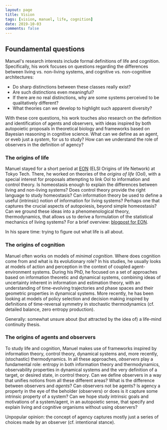 ```yaml
---
layout: page
title: Vision
tags: [vision, manuel, life, cognition]
date: 2019-10-03
comments: false
---
```



## Foundamental questions
Manuel's research interests include formal definitions of life and cognition. Specifically, his work focuses on questions regarding the differences between living vs. non-living systems, and cognitive vs. non-cognitive architectures:
- Do sharp distinctions between these classes really exist? 
- Are such distinctions even meaningful? 
- If there are no real distinctions, why are some systems perceived to be qualitatively different?
- What theories can we develop to highlight such apparent diversity?

With these core questions, his work touches also research on the definition and identification of agents and observers, with ideas inspired by both autopoietic proposals in theoretical biology and frameworks based on Bayesian reasoning in cognitive science. What can we define as an agent, or eveb just a *system*, for us to study? How can we understand the role of observers in the definition of agency?


### The origins of life
Manuel stayed for a short period at [EON](https://web.archive.org/web/20220627044109/http://eon.elsi.jp/) (ELSI Origins of life Network) at Tokyo Tech. There, he worked on theories of the *origins of life* (Ool), with a special interest for proposals attempting to link Ool to information and control theory. Is homeostasis enough to explain the differences between living and non-living systems? Does control theory provide the right language to study homeostasis? Can information theory be used to define a useful (intrinsic) notion of information for living systems? Perhaps one that captures the crucial aspects of autopoiesis, beyond simple homeostasis? Can we ground these ideas into a phenomenological theory, thermodynamics, that allows us to derive a formulation of the statistical mechanics of living systems? For a brief overview: [blogpost for EON](https://web.archive.org/web/20230117062811/https://eon.elsi.jp/information-and-regulation-at-the-origins-of-life/). 

In his spare time: trying to figure out what life is all about.

### The origins of cognition
Manuel often works on models of *minimal cognition*. Where does cognition come from and what is its evolutionary role? In his studies, he usually looks at models of action and perception in the context of coupled agent-environment systems. During his PhD, he focused on a set of approaches based on information theoretic and dynamical systems, combining ideas of uncertainty inherent in information and estimation theory, with an understanding of time-evolving trajectories and phase spaces and their geometric properties in dynamical systems. More recently, he has been looking at models of policy selection and decision making inspired by definitions of time-reversal symmetry in stochastic thermodynamics (cf. detailed balance, zero entropy production).

Generally: somewhat unsure about (but attracted by the idea of) a life-mind continuity thesis.

### The origins of agents and observers
To study life and cognition, Manuel makes use of frameworks inspired by information theory, control theory, dynamical systems and, more recently, (stochastic) thermodynamics. In all these approaches, *observers* play a fundamental role: entropy in both information theory and thermodynamics, observability properties in dynamical systems and the very definition of a target, or desired state, in control theory. Can we define observers in a way that unifies notions from all these different areas? What is the difference between observers and *agents*? Can observers not be agents? Is agency a property in the eye of the beholder (observers) or does is it capture some intrinsic property of a system? Can we hope study intrinsic goals and motivations of a system/agent, in an autopoietic sense, that specify and explain living and cognitive organisms without using observers?

Unpopular opinion: the concept of agency captures mostly just a series of choices made by an observer (cf. intentional stance).
